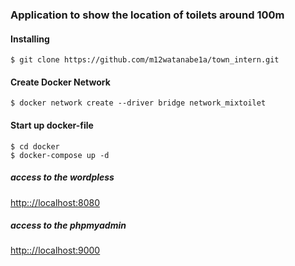 ### Application to show the location of toilets around 100m


#### Installing
```
$ git clone https://github.com/m12watanabe1a/town_intern.git
```


#### Create Docker Network

```
$ docker network create --driver bridge network_mixtoilet
```


#### Start up docker-file

```
$ cd docker
$ docker-compose up -d
```

##### access to the wordpless
[http:://localhost:8080]()


##### access to the phpmyadmin
[http:://localhost:9000]()
